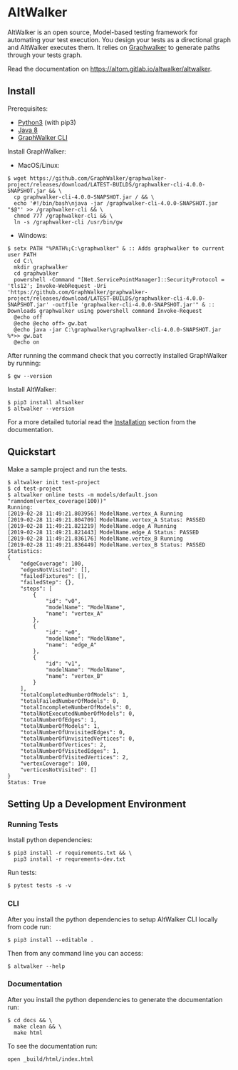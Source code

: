 # AltWalker

AltWalker is an open source, Model-based testing framework for automating your test execution. You
design your tests as a directional graph and AltWalker executes them. It relies on
[Graphwalker](http://graphwalker.github.io/) to generate paths through your tests graph.

Read the documentation on https://altom.gitlab.io/altwalker/altwalker.

## Install

Prerequisites:

* [Python3](https://www.python.org/) (with pip3)
* [Java 8](https://openjdk.java.net/)
* [GraphWalker CLI](http://graphwalker.github.io/)

Install GraphWalker:

* MacOS/Linux:

```
$ wget https://github.com/GraphWalker/graphwalker-project/releases/download/LATEST-BUILDS/graphwalker-cli-4.0.0-SNAPSHOT.jar && \
  cp graphwalker-cli-4.0.0-SNAPSHOT.jar / && \
  echo '#!/bin/bash\njava -jar /graphwalker-cli-4.0.0-SNAPSHOT.jar "$@"' >> /graphwalker-cli && \
  chmod 777 /graphwalker-cli && \
  ln -s /graphwalker-cli /usr/bin/gw
```

* Windows:

```
$ setx PATH "%PATH%;C:\graphwalker" & :: Adds graphwalker to current user PATH
  cd C:\
  mkdir graphwalker
  cd graphwalker
  powershell -Command "[Net.ServicePointManager]::SecurityProtocol = 'tls12'; Invoke-WebRequest -Uri 'https://github.com/GraphWalker/graphwalker-project/releases/download/LATEST-BUILDS/graphwalker-cli-4.0.0-SNAPSHOT.jar' -outfile 'graphwalker-cli-4.0.0-SNAPSHOT.jar'" & :: Downloads graphwalker using powershell command Invoke-Request
  @echo off
  @echo @echo off> gw.bat
  @echo java -jar C:\graphwalker\graphwalker-cli-4.0.0-SNAPSHOT.jar %*>> gw.bat
  @echo on
```

After running the command check that you correctly installed GraphWalker by running:

```
$ gw --version
```

Install AltWalker:

```
$ pip3 install altwalker
$ altwalker --version
```

For a more detailed tutorial read the [Installation](https://altom.gitlab.io/altwalker/altwalker/installation.html) section from the documentation.

## Quickstart

Make a sample project and run the tests.

```
$ altwalker init test-project
$ cd test-project
$ altwalker online tests -m models/default.json "ramndom(vertex_coverage(100))"
Running:
[2019-02-28 11:49:21.803956] ModelName.vertex_A Running
[2019-02-28 11:49:21.804709] ModelName.vertex_A Status: PASSED
[2019-02-28 11:49:21.821219] ModelName.edge_A Running
[2019-02-28 11:49:21.821443] ModelName.edge_A Status: PASSED
[2019-02-28 11:49:21.836176] ModelName.vertex_B Running
[2019-02-28 11:49:21.836449] ModelName.vertex_B Status: PASSED
Statistics:
{
    "edgeCoverage": 100,
    "edgesNotVisited": [],
    "failedFixtures": [],
    "failedStep": {},
    "steps": [
        {
            "id": "v0",
            "modelName": "ModelName",
            "name": "vertex_A"
        },
        {
            "id": "e0",
            "modelName": "ModelName",
            "name": "edge_A"
        },
        {
            "id": "v1",
            "modelName": "ModelName",
            "name": "vertex_B"
        }
    ],
    "totalCompletedNumberOfModels": 1,
    "totalFailedNumberOfModels": 0,
    "totalIncompleteNumberOfModels": 0,
    "totalNotExecutedNumberOfModels": 0,
    "totalNumberOfEdges": 1,
    "totalNumberOfModels": 1,
    "totalNumberOfUnvisitedEdges": 0,
    "totalNumberOfUnvisitedVertices": 0,
    "totalNumberOfVertices": 2,
    "totalNumberOfVisitedEdges": 1,
    "totalNumberOfVisitedVertices": 2,
    "vertexCoverage": 100,
    "verticesNotVisited": []
}
Status: True
```

## Setting Up a Development Environment

### Running Tests

Install python dependencies:

```
$ pip3 install -r requirements.txt && \
  pip3 install -r requrements-dev.txt
```

Run tests:

```
$ pytest tests -s -v
```

### CLI

After you install the python dependencies to setup AltWalker CLI locally from code run:

```
$ pip3 install --editable .
```

Then from any command line you can access:

```
$ altwalker --help
```

### Documentation

After you install the python dependencies to generate the documentation run:

```
$ cd docs && \
  make clean && \
  make html
```

To see the documentation run:

```
open _build/html/index.html
```
